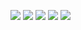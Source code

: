 ![](http://github-profile-summary-cards.vercel.app/api/cards/profile-details?username=khoiluon&theme=swift)
![](http://github-profile-summary-cards.vercel.app/api/cards/repos-per-language?username=khoiluon&theme=swift)
![](http://github-profile-summary-cards.vercel.app/api/cards/most-commit-language?username=khoiluon&theme=swift)
![](http://github-profile-summary-cards.vercel.app/api/cards/stats?username=khoiluon&theme=swift)
![](http://github-profile-summary-cards.vercel.app/api/cards/productive-time?username=khoiluon&theme=swift&utcOffset=8)
